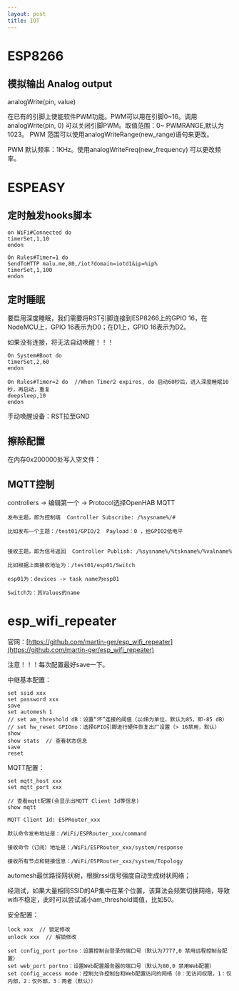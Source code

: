 ```yaml
---
layout: post
title: IOT
---
```


# ESP8266

## 模拟输出 Analog output

analogWrite(pin, value) 

在已有的引脚上使能软件PWM功能。PWM可以用在引脚0~16。调用analogWrite(pin, 0) 可以关闭引脚PWM。取值范围：0~ PWMRANGE,默认为1023。 PWM 范围可以使用analogWriteRange(new_range)语句来更改。

PWM 默认频率：1KHz。使用analogWriteFreq(new_frequency) 可以更改频率。


# ESPEASY

## 定时触发hooks脚本

    on WiFi#Connected do
    timerSet,1,10
    endon

    On Rules#Timer=1 do
    SendToHTTP malu.me,80,/iot?domain=iotd1&ip=%ip%
    timerSet,1,100
    endon

## 定时睡眠

要启用深度睡眠，我们需要将RST引脚连接到ESP8266上的GPIO 16，在NodeMCU上，GPIO 16表示为D0；在D1上，GPIO 16表示为D2。

如果没有连接，将无法自动唤醒！！！

    On System#Boot do
    timerSet,2,60
    endon

    On Rules#Timer=2 do  //When Timer2 expires, do 启动60秒后，进入深度睡眠10秒，再启动，重复
    deepsleep,10
    endon

手动唤醒设备：RST拉至GND

## 擦除配置

在内存0x200000处写入空文件：



## MQTT控制

controllers -> 编辑第一个 -> Protocol选择OpenHAB MQTT

    发布主题，即为控制端  Controller Subscribe: /%sysname%/# 

    比如发布一个主题：/test01/GPIO/2  Payload：0 ，给GPIO2低电平


    接收主题，即为信号返回  Controller Publish: /%sysname%/%tskname%/%valname%

    比如根据上面接收地址为：/test01/esp01/Switch 

    esp01为：devices -> task name为esp01

    Switch为：其Values的name

# esp_wifi_repeater

官网：[https://github.com/martin-ger/esp_wifi_repeater](https://github.com/martin-ger/esp_wifi_repeater)

注意！！！每次配置最好save一下。

中继基本配置：

    set ssid xxx
    set password xxx
    save
    set automesh 1
    // set am_threshold dB：设置“坏”连接的阈值（以dB为单位，默认为85，即-85 dB）
    // set hw_reset GPIOno：选择GPIO引脚进行硬件恢复出厂设置（> 16禁用，默认）
    show
    show stats  // 查看状态信息
    save
    reset

MQTT配置：

    set mqtt_host xxx
    set mqtt_port xxx

    // 查看mqtt配置(会显示出MQTT Client Id等信息)
    show mqtt

    MQTT Client Id: ESPRouter_xxx

    默认命令发布地址是：/WiFi/ESPRouter_xxx/command

    接收命令（订阅）地址是：/WiFi/ESPRouter_xxx/system/response

    接收所有节点和链接信息：/WiFi/ESPRouter_xxx/system/Topology

automesh最优路径网状树，根据rssi信号强度自动生成树状网络；

经测试，如果大量相同SSID的AP集中在某个位置，该算法会频繁切换网络，导致wifi不稳定，此时可以尝试减小am_threshold阈值，比如50。

安全配置：

    lock xxx  // 锁定修改
    unlock xxx  // 解锁修改

    set config_port portno：设置控制台登录的端口号（默认为7777,0 禁用远程控制台配置）
    set web_port portno：设置Web配置服务器的端口号（默认为80,0 禁用Web配置）
    set config_access mode：控制允许控制台和Web配置访问的网络（0：无访问权限，1：仅内部，2：仅外部，3：两者（默认））

